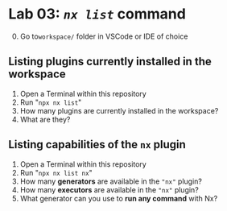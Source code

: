 # Lab 03: _`nx list`_ command

0. Go to`workspace/` folder in VSCode or IDE of choice

## Listing plugins currently installed in the workspace

1. Open a Terminal within this repository
2. Run "`npx nx list`"
3. How many plugins are currently installed in the workspace?
4. What are they?


## Listing capabilities of the `nx` plugin

1. Open a Terminal within this repository
2. Run "`npx nx list nx`"
3. How many **generators** are available in the `"nx"` plugin?
4. How many **executors** are available in the `"nx"` plugin?
5. What generator can you use to **run any command** with Nx?

